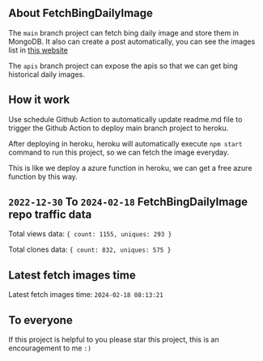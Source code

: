 ## About FetchBingDailyImage

The `main` branch project can fetch bing daily image and store them in MongoDB.
It also can create a post automatically, you can see the images list in [this website](https://oursalbum.netlify.app)

The `apis` branch project can expose the apis so that we can get bing historical daily images.

## How it work

Use schedule Github Action to automatically update readme.md file to trigger the Github Action to deploy main branch project to heroku.

After deploying in heroku, heroku will automatically execute `npm start` command to run this project, so we can fetch the image everyday.

This is like we deploy a azure function in heroku, we can get a free azure function by this way.

## `2022-12-30` To `2024-02-18` FetchBingDailyImage repo traffic data

Total views data: `{ count: 1155, uniques: 293 }`

Total clones data: `{ count: 832, uniques: 575 }`

## Latest fetch images time

Latest fetch images time: `2024-02-18 08:13:21`

## To everyone

If this project is helpful to you please star this project, this is an encouragement to me `:)`




